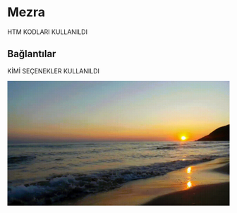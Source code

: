 <h1> Mezra </h1>

HTM KODLARI KULLANILDI 

<h2> Bağlantılar </h2>

KİMİ SEÇENEKLER KULLANILDI

![](ekran.gif)
